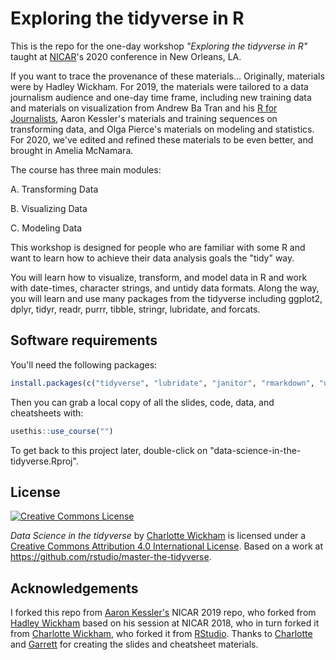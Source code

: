 # Exploring the tidyverse in R 

This is the repo for the one-day workshop *"Exploring the tidyverse in R"* taught at [NICAR](https://www.ire.org/events-and-training/conferences/nicar-2020)'s 2020 conference in New Orleans, LA.

If you want to trace the provenance of these materials... Originally, materials were by Hadley Wickham. For 2019, the materials were tailored to a data journalism audience and one-day time frame, including new training data and materials on visualization from Andrew Ba Tran and his [R for Journalists](https://learn.r-journalism.com/en/), Aaron Kessler's materials and training sequences on transforming data, and Olga Pierce's materials on modeling and statistics. For 2020, we've edited and refined these materials to be even better, and brought in Amelia McNamara. 

The course has three main modules:

A. Transforming Data

B. Visualizing Data

C. Modeling Data


This workshop is designed for people who are familiar with some R and want to learn how to achieve their data analysis goals the "tidy" way. 

You will learn how to visualize, transform, and model data in R and work with date-times, character strings, and untidy data formats. Along the way, you will learn and use many packages from the tidyverse including ggplot2, dplyr, tidyr, readr, purrr, tibble, stringr, lubridate, and forcats.

## Software requirements

You'll need the following packages:

```R
install.packages(c("tidyverse", "lubridate", "janitor", "rmarkdown", "usethis"))
```

Then you can grab a local copy of all the slides, code, data, and cheatsheets with:

```R
usethis::use_course("")
```

To get back to this project later, double-click on "data-science-in-the-tidyverse.Rproj".

## License

<a rel="license" href="http://creativecommons.org/licenses/by/4.0/"><img alt="Creative Commons License" style="border-width:0" src="https://i.creativecommons.org/l/by/4.0/88x31.png" /></a>

<span xmlns:dct="http://purl.org/dc/terms/" property="dct:title">*Data Science in the tidyverse*</span> by <a xmlns:cc="http://creativecommons.org/ns#" href="https://github.com/cwickham/data-science-in-the-tidyverse" property="cc:attributionName" rel="cc:attributionURL">Charlotte Wickham</a> is licensed under a <a rel="license" href="http://creativecommons.org/licenses/by/4.0/">Creative Commons Attribution 4.0 International License</a>.  Based on a work at <a xmlns:dct="http://purl.org/dc/terms/" href="https://github.com/rstudio/master-the-tidyverse" rel="dct:source">https://github.com/rstudio/master-the-tidyverse</a>.

## Acknowledgements
I forked this repo from [Aaron Kessler's](https://github.com/amkessler/data-science-in-tidyverse) NICAR 2019 repo, who forked from [Hadley Wickham](https://github.com/hadley/data-science-in-tidyverse) based on his session at NICAR 2018, who in turn forked it from [Charlotte Wickham](https://github.com/cwickham/data-science-in-tidyverse), who forked it from [RStudio](https://github.com/rstudio/master-the-tidyverse). Thanks to [Charlotte](http://cwick.co.nz) and [Garrett](https://github.com/garrettgman) for creating the slides and cheatsheet materials.